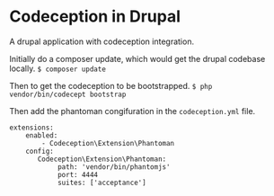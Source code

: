 # Codeception in Drupal
A drupal application with codeception integration.

Initially do a composer update, which would get the drupal codebase locally.
`$ composer update`

Then to get the codeception to be bootstrapped.
`$ php vendor/bin/codecept bootstrap`

Then add the phantoman congifuration in the `codeception.yml` file.
```
extensions:
    enabled:
        - Codeception\Extension\Phantoman
    config:
       Codeception\Extension\Phantoman:
            path: 'vendor/bin/phantomjs'
            port: 4444
            suites: ['acceptance']
```
